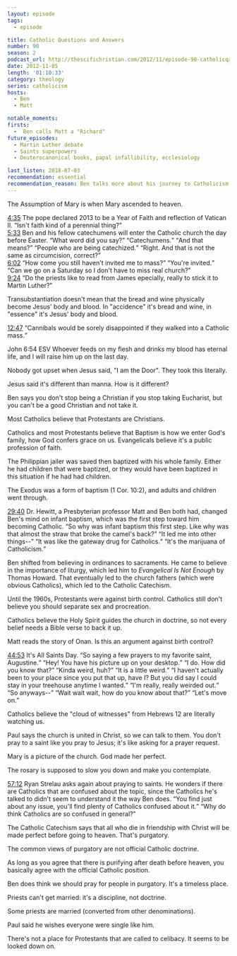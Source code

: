 ```yaml
---
layout: episode
tags:
  - episode

title: Catholic Questions and Answers
number: 90
season: 2
podcast_url: http://thescifichristian.com/2012/11/episode-90-catholicqanda/
date: 2012-11-05
length: '01:10:33'
category: theology
series: catholicism
hosts:
  - Ben
  - Matt

notable_moments:
firsts:
  -  Ben calls Matt a "Richard"
future_episodes: 
  - Martin Luther debate
  - Saints superpowers
  - Deuterocanonical books, papal infallibility, ecclesiology

last_listen: 2018-07-03
recommendation: essential
recommendation_reason: Ben talks more about his journey to Catholicism and defends Catholic beliefs. Matt brings the questions and the zingers.
---
```

The Assumption of Mary is when Mary ascended to heaven.

<div class="quote">
  <a class="timestamp tag is-medium is-rounded is-primary" href="http://thescifichristian.com/2012/11/episode-90-catholicqanda/#t=4:35">4:35</a>
  <span class="quote-context is-size-6">The pope declared 2013 to be a Year of Faith and reflection of Vatican II.</span>
  <q class="matt">Isn't faith kind of a perennial thing?</q>
</div>

<div class="quote">
  <a class="timestamp tag is-medium is-rounded is-primary" href="http://thescifichristian.com/2012/11/episode-90-catholicqanda/#t=5:33">5:33</a>
  <span class="quote-context is-size-6">Ben and his fellow catechumens will enter the Catholic church the day before Easter.</span>
  <q class="matt">What word did you say?</q>
  <q class="ben">Catechumens.</q>
  <q class="matt">And that means?</q>
  <q class="ben">People who are being catechized.</q>
  <q class="matt">Right. And that is not the same as circumcision, correct?</q>
</div>

<div class="quote">
  <a class="timestamp tag is-medium is-rounded is-primary" href="http://thescifichristian.com/2012/11/episode-90-catholicqanda/#t=6:02">6:02</a>
  <q class="matt">How come you still haven't invited me to mass?</q>
  <q class="ben">You're invited.</q>
  <q class="matt">Can we go on a Saturday so I don't have to miss real church?</q>
</div>

<div class="quote">
  <a class="timestamp tag is-medium is-rounded is-primary" href="http://thescifichristian.com/2012/11/episode-90-catholicqanda/#t=9:24">9:24</a>
  <q class="matt">Do the priests like to read from James epecially, really to stick it to Martin Luther?</q>
</div>

Transubstantiation doesn't mean that the bread and wine physically become Jesus' body and blood. In "accidence" it's bread and wine, in "essence" it's Jesus' body and blood. 

<div class="quote">
  <a class="timestamp tag is-medium is-rounded is-primary" href="http://thescifichristian.com/2012/11/episode-90-catholicqanda/#t=12:47">12:47</a>
  <q class="ben">Cannibals would be sorely disappointed if they walked into a Catholic mass.</q>
</div>

John 6:54 ESV Whoever feeds on my flesh and drinks my blood has eternal life, and I will raise him up on the last day.

Nobody got upset when Jesus said, "I am the Door". They took this literally.

Jesus said it's different than manna. How is it different?

Ben says you don't stop being a Christian if you stop taking Eucharist, but you can't be a good Christian and not take it.

Most Catholics believe that Protestants are Christians. 

Catholics and most Protestants believe that Baptism is how we enter God's family, how God confers grace on us. Evangelicals believe it's a public profession of faith.

The Philippian jailer was saved then baptized with his whole family. Either he had children that were baptized, or they would have been baptized in this situation if he had had children. 

The Exodus was a form of baptism (1 Cor. 10:2), and adults and children went through.

<div class="quote">
  <a class="timestamp tag is-medium is-rounded is-primary" href="http://thescifichristian.com/2012/11/episode-90-catholicqanda/#t=29:40">29:40</a>
  <span class="quote-context is-size-6">Dr. Hewitt, a Presbyterian professor Matt and Ben both had, changed Ben's mind on infant baptism, which was the first step toward him becoming Catholic.</span>
  <q class="matt">So why was infant baptism this first step. Like why was that almost the straw that broke the camel's back?</q>
  <q class="ben">It led me into other things--</q>
  <q class="matt">It was like the gateway drug for Catholics.</q>
  <q class="ben">It's the marijuana of Catholicism.</q>
</div>

Ben shifted from believing in ordinances to sacraments. He came to believe in the importance of liturgy, which led him to <i class="work-title">Evangelical Is Not Enough</i> by Thomas Howard. That eventually led to the church fathers (which were obvious Catholics), which led to the Catholic Catechism.

Until the 1960s, Protestants were against birth control. Catholics still don't believe you should separate sex and procreation.

Catholics believe the Holy Spirit guides the church in doctrine, so not every belief needs a Bible verse to back it up.

Matt reads the story of Onan. Is this an argument against birth control?

<div class="quote">
  <a class="timestamp tag is-medium is-rounded is-primary" href="http://thescifichristian.com/2012/11/episode-90-catholicqanda/#t=44:53">44:53</a>
  <span class="quote-context is-size-6">It's All Saints Day.</span>
  <q class="ben">So saying a few prayers to my favorite saint, Augustine.</q>
  <q class="matt">Hey! You have his picture up on your desktop.</q>
  <q class="ben">I do. How did you know that?</q>
  <q class="matt">Kinda weird, huh?</q>
  <q class="ben">It is a little weird.</q>
  <q class="matt">I haven't actually been to your place since you put that up, have I? But you did say I could stay in your treehouse anytime I wanted.</q>
  <q class="ben">I'm really, really weirded out.</q>
  <q class="matt">So anyways--</q>
  <q class="ben">Wait wait wait, how do you know about that?</q>
  <q class="matt">Let's move on.</q>
</div>

Catholics believe the "cloud of witnesses" from Hebrews 12 are literally watching us.

Paul says the church is united in Christ, so we can talk to them. You don't pray to a saint like you pray to Jesus; it's like asking for a prayer request.

Mary is a picture of the church. God made her perfect. 

The rosary is supposed to slow you down and make you contemplate.

<div class="quote">
  <a class="timestamp tag is-medium is-rounded is-primary" href="http://thescifichristian.com/2012/11/episode-90-catholicqanda/#t=57:12">57:12</a>
  <span class="quote-context is-size-6">Ryan Strelau asks again about praying to saints. He wonders if there are Catholics that are confused about the topic, since the Catholics he's talked to didn't seem to understand it the way Ben does.</span>
  <q class="ben">You find just about any issue, you'll find plenty of Catholics confused about it.</q>
  <q class="matt">Why do think Catholics are so confused in general?</q>
</div>

The Catholic Catechism says that all who die in friendship with Christ will be made perfect before going to heaven. That's purgatory.

The common views of purgatory are not official Catholic doctrine.

As long as you agree that there is purifying after death before heaven, you basically agree with the official Catholic position. 

Ben does think we should pray for people in purgatory. It's a timeless place.

Priests can't get married: it's a discipline, not doctrine.

Some priests are married (converted from other denominations).

Paul said he wishes everyone were single like him.

There's not a place for Protestants that are called to celibacy. It seems to be looked down on.